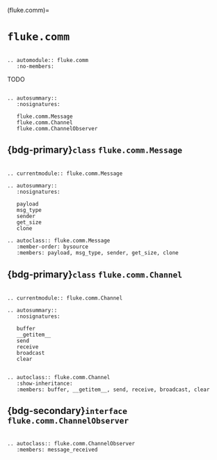(fluke.comm)=

# ``fluke.comm``

```{eval-rst}

.. automodule:: fluke.comm
   :no-members:

```

TODO


```{eval-rst}

.. autosummary:: 
   :nosignatures:

   fluke.comm.Message
   fluke.comm.Channel
   fluke.comm.ChannelObserver

```

<h2>

{bdg-primary}`class` ``fluke.comm.Message``

</h2>

```{eval-rst}

.. currentmodule:: fluke.comm.Message

.. autosummary:: 
   :nosignatures:

   payload
   msg_type
   sender
   get_size
   clone

```

```{eval-rst}
.. autoclass:: fluke.comm.Message
   :member-order: bysource
   :members: payload, msg_type, sender, get_size, clone

```


<h2>

{bdg-primary}`class` ``fluke.comm.Channel``

</h2>

```{eval-rst}

.. currentmodule:: fluke.comm.Channel

.. autosummary:: 
   :nosignatures:

   buffer
   __getitem__
   send
   receive
   broadcast
   clear

```

```{eval-rst}

.. autoclass:: fluke.comm.Channel
   :show-inheritance:
   :members: buffer, __getitem__, send, receive, broadcast, clear

```

<h2>

{bdg-secondary}`interface` ``fluke.comm.ChannelObserver``

</h2>

```{eval-rst}

.. autoclass:: fluke.comm.ChannelObserver
   :members: message_received

```